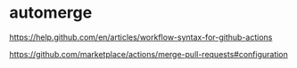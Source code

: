 # automerge

https://help.github.com/en/articles/workflow-syntax-for-github-actions

https://github.com/marketplace/actions/merge-pull-requests#configuration